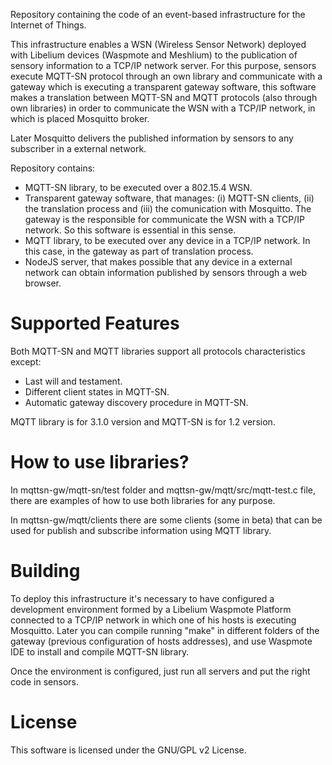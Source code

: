 Repository containing the code of an event-based infrastructure for the Internet of Things.

This infrastructure enables a WSN (Wireless Sensor Network) deployed with Libelium devices (Waspmote and Meshlium) to the publication of sensory information to a TCP/IP network server. For this purpose, sensors execute MQTT-SN protocol through an own library and communicate with a gateway which is executing a transparent gateway software, this software makes a translation between MQTT-SN and MQTT protocols (also through own libraries) in order to communicate the WSN with a TCP/IP network, in which is placed Mosquitto broker.

Later Mosquitto delivers the published information by sensors to any subscriber in a external network.

Repository contains:

  - MQTT-SN library, to be executed over a 802.15.4 WSN.
  - Transparent gateway software, that manages: (i) MQTT-SN clients, (ii) the translation process and (iii) the comunication with Mosquitto. The gateway is the responsible for communicate the WSN with a TCP/IP network. So this software is essential in this sense.
  - MQTT library, to be executed over any device in a TCP/IP network. In this case, in the gateway as part of translation process.
  - NodeJS server, that makes possible that any device in a external network can obtain information published by sensors through a web browser.

Supported Features
==================

Both MQTT-SN and MQTT libraries support all protocols characteristics except:

  - Last will and testament.
  - Different client states in MQTT-SN.
  - Automatic gateway discovery procedure in MQTT-SN.

MQTT library is for 3.1.0 version and MQTT-SN is for 1.2 version.

How to use libraries?
=====================

In mqttsn-gw/mqtt-sn/test folder and mqttsn-gw/mqtt/src/mqtt-test.c file, there are examples of how to use both libraries for any purpose.

In mqttsn-gw/mqtt/clients there are some clients (some in beta) that can be used for publish and subscribe information using MQTT library.

Building
========

To deploy this infrastructure it's necessary to have configured a development environment formed by a Libelium Waspmote Platform connected to a TCP/IP network in which one of his hosts is executing Mosquitto. Later you can compile running "make" in different folders of the gateway (previous configuration of hosts addresses), and use Waspmote IDE to install and compile MQTT-SN library.

Once the environment is configured, just run all servers and put the right code in sensors.

License
=======

This software is licensed under the GNU/GPL v2 License.
